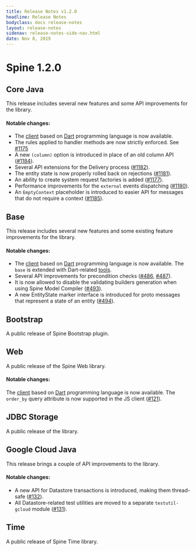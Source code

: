 ```yaml
---
title: Release Notes v1.2.0
headline: Release Notes
bodyclass: docs release-notes
layout: release-notes
sidenav: release-notes-side-nav.html
date: Nov 8, 2019
---
```


# Spine 1.2.0

## Core Java
This release includes several new features and some API improvements for the library.

#### Notable changes:

- The [client](https://github.com/SpineEventEngine/dart) based on [Dart](https://dart.dev/) 
programming language is now available.
- The rules applied to handler methods are now strictly enforced. See [#1175]({{site.core_java_repo}}/pull/1175)
- A new `(column)` option is introduced in place of an old column API ([#1184]({{site.core_java_repo}}/pull/1184)).
- Several API extensions for the Delivery process ([#1182]({{site.core_java_repo}}/pull/1182)).
- The entity state is now properly rolled back on rejections ([#1181]({{site.core_java_repo}}/pull/1181)).
- An ability to create system request factories is added ([#1177]({{site.core_java_repo}}/pull/1177)).
- Performance improvements for the `external` events dispatching ([#1180]({{site.core_java_repo}}/pull/1180)).
- An `EmptyContext` placeholder is introduced to easier API for messages that do not require a context ([#1185]({{site.core_java_repo}}/pull/1185)).

## Base
This release includes several new features and some existing feature improvements for the library.

#### Notable changes:

- The [client](https://github.com/SpineEventEngine/dart) based on [Dart](https://dart.dev/) 
programming language is now available. The `base` is extended with Dart-related [tools]({{site.base_repo}}/tree/master/tools/proto-dart-plugin).
- Several API improvements for precondition checks ([#486]({{site.base_repo}}/pull/486), [#487]({{site.base_repo}}/pull/487)).
- It is now allowed to disable the validating builders generation when using Spine Model Compiler ([#493]({{site.base_repo}}/pull/493)).
- A new EntityState marker interface is introduced for proto messages that represent a state of an entity ([#494]({{site.base_repo}}/pull/494)).

## Bootstrap
A public release of Spine Bootstrap plugin.

## Web
A public release of the Spine Web library.

#### Notable changes:

The [client](https://github.com/SpineEventEngine/dart) based on [Dart](https://dart.dev/) programming language is now available.
The `order_by` query attribute is now supported in the JS client ([#121]({{site.web_repo}}/pull/121)).

## JDBC Storage
A public release of the library.

## Google Cloud Java
This release brings a couple of API improvements to the library.

#### Notable changes:

- A new API for Datastore transactions is introduced, making them thread-safe ([#132]({{site.gcloud_java_repo}}/pull/132)).
- All Datastore-related test utilities are moved to a separate `testutil-gcloud` module ([#131]({{site.gcloud_java_repo}}/pull/131)).

## Time
A public release of Spine Time library.
